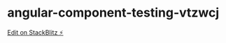 # angular-component-testing-vtzwcj

[Edit on StackBlitz ⚡️](https://stackblitz.com/edit/angular-component-testing-vtzwcj)